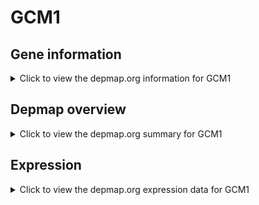 <h1>GCM1</h1>

<h2>Gene information</h2>
<details>
  <summary>Click to view the depmap.org information for GCM1</summary>
  <p><a href="https://depmap.org/portal/gene/GCM1?tab=about" target="_BLANK">Open page in a new tab...</a></p>
  <iframe src="https://depmap.org/portal/gene/GCM1?tab=about" style="border:none;width:100%;height:800px"></iframe>
</details>

<h2>Depmap overview</h2>
<details>
  <summary>Click to view the depmap.org summary for GCM1</summary>
  <p><a href="https://depmap.org/portal/gene/GCM1?tab=overview" target="_BLANK">Open page in a new tab...</a></p>
  <iframe src="https://depmap.org/portal/gene/GCM1?tab=overview" style="border:none;width:100%;height:800px"></iframe>
</details>

<h2>Expression</h2>
<details>
  <summary>Click to view the depmap.org expression data for GCM1</summary>
  <p><a href="https://depmap.org/portal/gene/GCM1?tab=characterization" target="_BLANK">Open page in a new tab...</a></p>
  <iframe src="https://depmap.org/portal/gene/GCM1?tab=characterization" style="border:none;width:100%;height:800px"></iframe>
</details>


<!--
<h2>Reactome Pathway diagram</h2>
<details>
  <summary>Click to view the Reactome pathway for GCM1</summary>
  <p><a href="PURL" target="_BLANK">Open page in a new tab...</a></p>
  PNAME
</details>
-->


